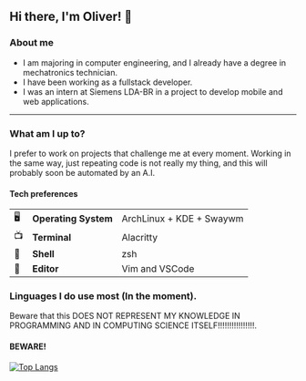 ## Hi there, I'm Oliver! 👋



### About me
- I am majoring in computer engineering, and I already have a degree in mechatronics technician.
- I have been working as a fullstack developer.
- I was an intern at Siemens LDA-BR in a project to develop mobile and web applications.


---

### What am I up to?
I prefer to work on projects that challenge me at every moment. Working in the same way, just repeating code is not really my thing, and this will probably soon be automated by an A.I.

	
#### Tech preferences

| |                       |                                                           |
|-|-----------------------|-----------------------------------------------------------|
|🖥| **Operating System** | ArchLinux + KDE + Swaywm                              |
|📺| **Terminal**         | Alacritty                                                 |
|🐚| **Shell**            | zsh	                                                      |
|📝| **Editor**           | Vim and VSCode                                            | 


### Linguages I do use most (In the moment).
Beware that this DOES NOT REPRESENT MY KNOWLEDGE IN PROGRAMMING AND IN COMPUTING SCIENCE ITSELF!!!!!!!!!!!!!!!!. 
#### BEWARE!

[![Top Langs](https://github-readme-stats.vercel.app/api/top-langs/?username=olivermaths&langs_count=10&theme=onedark&custom_title=Languages%20I%20use%20most)](https://github.com/olivermaths/github-readme-stats)



<!--
**olivermatheuxs/olivermatheuxs** is a ✨ _special_ ✨ repository because its `README.md` (this file) appears on your GitHub profile.

Here are some ideas to get you started:

- 🔭 I’m currently working on ...
- 🌱 I’m currently learning ...
- 👯 I’m looking to collaborate on ...
- 🤔 I’m looking for help with ...
- 💬 Ask me about ...
- 📫 How to reach me: ...
- 😄 Pronouns: ...
- ⚡ Fun fact: ...
-->
